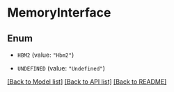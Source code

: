 # MemoryInterface

## Enum


* `HBM2` (value: `"Hbm2"`)

* `UNDEFINED` (value: `"Undefined"`)


[[Back to Model list]](../README.md#documentation-for-models) [[Back to API list]](../README.md#documentation-for-api-endpoints) [[Back to README]](../README.md)


